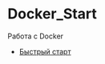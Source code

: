 # Docker_Start
Работа с Docker
+ [Быстрый старт](https://github.com/TheZnat/Docker_Start/blob/main/start.md)
